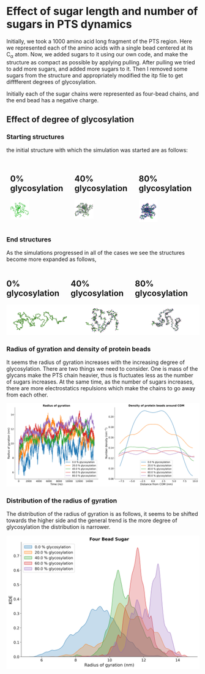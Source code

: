 # Effect of sugar length and number of sugars in PTS dynamics

Initially, we took a 1000 amino acid long fragment of the PTS region. Here we represented each of the amino acids with a single bead centered at its C<sub>&alpha;</sub> atom. Now, we added sugars to it using our own code, and make the structure as compact as possible by applying pulling. After pulling we tried to add more sugars, and added more sugars to it. Then I removed some sugars from the structure and appropriately modified the itp file to get difffferent degrees of glycosylation.

Initially each of the sugar chains were represented as four-bead chains, and the end bead has a negative charge.

## Effect of degree of glycosylation

### __Starting structures__

the initial structure with which the simulation was started are as follows:

<div style="display: flex;">
    <div style="flex: 33.33%; padding: 10px;">
        <h2>0% glycosylation</h2>
        <img src="GLY.DEGREE/sugar_0.00.png" alt="Image 1" style="width: 33.33%;">
    </div>
    <div style="flex: 33.33%; padding: 10px;">
        <h2>40% glycosylation</h2>
        <img src="GLY.DEGREE/sugar_0.40.png" alt="Image 2" style="width: 33.33%;">
    </div>
    <div style="flex: 33.33%; padding: 10px;">
        <h2>80% glycosylation</h2>
        <img src="GLY.DEGREE/sugar_0.80.png" alt="Image 3" style="width: 33.33%;">
    </div>
</div>


### __End structures__

As the simulations progressed in all of the cases we see the structures become more expanded as follows,

<div style="display: flex; justify-content: space-between;">
    <div>
        <h2>0% glycosylation</h2>
        <img src="GLY.DEGREE/sugar_0.00_last.png" alt="Image 1" style="width: 100%;">
    </div>
    <div>
        <h2>40% glycosylation</h2>
        <img src="GLY.DEGREE/sugar_0.40_last.png" alt="Image 2" style="width: 100%;">
    </div>
    <div>
        <h2>80% glycosylation</h2>
        <img src="GLY.DEGREE/sugar_0.80_last.png" alt="Image 2" style="width: 100%;">
    </div>
</div>

### __Radius of gyration and density of protein beads__

It seems the radius of gyration increases with the increasing degree of glycosylation. There are two things we need to consider. One is mass of the glycans make the PTS chain heavier, thus is fluctuates less as the number of sugars increases. At the same time, as the number of sugars increases, there are more electrostatics repulsions which make the chains to go away from each other.

![Image Alt Text](GLY.DEGREE/rg_plot_four_nead.png)

### __Distribution of the radius of gyration__


The distribution of the radius of gyration is as follows, it seems to be shifted towards the higher side and the general trend is the more degree of glycosylation the distribution is narrower. 

![Image Alt Text](GLY.DEGREE/rg_distribution_four_bead.png)



